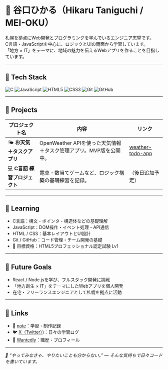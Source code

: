 # 🌸 谷口ひかる（Hikaru Taniguchi / MEI-OKU）

札幌を拠点にWeb開発とプログラミングを学んでいるエンジニア志望です。  
C言語・JavaScriptを中心に、ロジックとUIの両面から学習しています。  
「地方 × IT」をテーマに、地域の魅力を伝えるWebアプリを作ることを目指しています。

---

## 🧩 Tech Stack
![C](https://img.shields.io/badge/-C-00599C?style=for-the-badge&logo=c&logoColor=white)
![JavaScript](https://img.shields.io/badge/-JavaScript-F7DF1E?style=for-the-badge&logo=javascript&logoColor=black)
![HTML5](https://img.shields.io/badge/-HTML5-E34F26?style=for-the-badge&logo=html5&logoColor=white)
![CSS3](https://img.shields.io/badge/-CSS3-1572B6?style=for-the-badge&logo=css3&logoColor=white)
![Git](https://img.shields.io/badge/-Git-F05032?style=for-the-badge&logo=git&logoColor=white)
![GitHub](https://img.shields.io/badge/-GitHub-181717?style=for-the-badge&logo=github)

---

## 🌟 Projects
| プロジェクト名 | 内容 | リンク |
|----------------|------|--------|
| 🌤 **お天気＋タスクアプリ** | OpenWeather APIを使った天気情報＋タスク管理アプリ。MVP版を公開中。 | [weather-todo-app](https://github.com/MEI-OKU/weather-todo-app) |
| 💻 **C言語 練習プロジェクト** | 電卓・数当てゲームなど、ロジック構築の基礎練習を記録。 | （後日追加予定） |

---

## 🧠 Learning
- C言語：構文・ポインタ・構造体などの基礎理解  
- JavaScript：DOM操作・イベント処理・API通信  
- HTML / CSS：基本レイアウトとUI設計  
- Git / GitHub：コード管理・チーム開発の基礎  
- 🎯 目標資格：HTML5プロフェッショナル認定試験 Lv1  

---

## 🌱 Future Goals
- React / Node.jsを学び、フルスタック開発に挑戦  
- 「地方創生 × IT」をテーマにしたWebアプリを個人開発  
- 在宅・フリーランスエンジニアとして札幌を拠点に活動  

---

## 🔗 Links
- 📝 [note](https://note.com/)：学習・制作記録  
- 🐦 [X（Twitter）](https://x.com/MeiOku3153))：日々の学習ログ  
- 💼 [Wantedly](https://www.wantedly.com/id/mei_oku)：職歴・プロフィール  

---

_💬 “やってみなきゃ、やりたいことも分からない。” — そんな気持ちで日々コードを書いています。_
